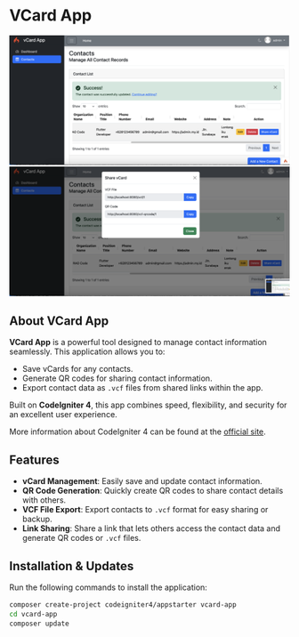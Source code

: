 # VCard App

![Screenshot](public/assets/screenshot.png)
![Screenshot 1](public/assets/screenshot1.png)

## About VCard App

**VCard App** is a powerful tool designed to manage contact information seamlessly. This application allows you to:

- Save vCards for any contacts.
- Generate QR codes for sharing contact information.
- Export contact data as `.vcf` files from shared links within the app.

Built on **CodeIgniter 4**, this app combines speed, flexibility, and security for an excellent user experience.

More information about CodeIgniter 4 can be found at the [official site](https://codeigniter.com).

## Features

- **vCard Management**: Easily save and update contact information.
- **QR Code Generation**: Quickly create QR codes to share contact details with others.
- **VCF File Export**: Export contacts to `.vcf` format for easy sharing or backup.
- **Link Sharing**: Share a link that lets others access the contact data and generate QR codes or `.vcf` files.

## Installation & Updates

Run the following commands to install the application:

```bash
composer create-project codeigniter4/appstarter vcard-app
cd vcard-app
composer update
```
